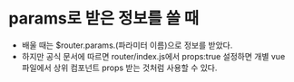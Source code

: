 # params로 받은 정보를 쓸 때

- 배울 때는 $router.params.(파라미터 이름)으로 정보를 받았다.
- 하지만 공식 문서에 따르면 router/index.js에서 props:true 설정하면 개별 vue 파일에서 상위 컴포넌트 props 받는 것처럼 사용할 수 있다.